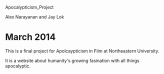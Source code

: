Apocalypticism_Project

Alex Narayanan and Jay Lok

March 2014
======================

This is a final project for Apolcaypticism in Film at Northeastern University.

It is a website about humanity's growing fasination with all things apocalyptic. 

